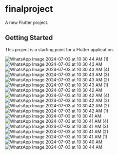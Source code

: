 # finalproject

A new Flutter project.

## Getting Started

This project is a starting point for a Flutter application.


 ![WhatsApp Image 2024-07-03 at 10 30 44 AM (1)](https://github.com/user-attachments/assets/c993ad40-8cc5-47d3-b232-0f3edd9a9676)
![WhatsApp Image 2024-07-03 at 10 30 43 AM](https://github.com/user-attachments/assets/34cd2ff4-6933-4922-a487-c1a44574e29e)
![WhatsApp Image 2024-07-03 at 10 30 43 AM (4)](https://github.com/user-attachments/assets/f9299e32-2daf-468d-ab4d-8ca68f6dad95)
![WhatsApp Image 2024-07-03 at 10 30 43 AM (3)](https://github.com/user-attachments/assets/3b897de8-aabd-4287-affc-32039b79671b)
![WhatsApp Image 2024-07-03 at 10 30 43 AM (2)](https://github.com/user-attachments/assets/12924712-e556-4d55-b1a6-670802422f4a)
![WhatsApp Image 2024-07-03 at 10 30 43 AM (1)](https://github.com/user-attachments/assets/f34dc7ca-cacb-424f-ad25-c5d629563267)
![WhatsApp Image 2024-07-03 at 10 30 42 AM](https://github.com/user-attachments/assets/7a66c4b8-3c4a-4cbc-9528-92a7014674ec)
![WhatsApp Image 2024-07-03 at 10 30 42 AM (4)](https://github.com/user-attachments/assets/9f1bfb94-2604-4549-8fe3-cab227052004)
![WhatsApp Image 2024-07-03 at 10 30 42 AM (3)](https://github.com/user-attachments/assets/09f41a47-007f-4875-ab58-08be98cfa43d)
![WhatsApp Image 2024-07-03 at 10 30 42 AM (2)](https://github.com/user-attachments/assets/33961595-f3b1-4589-94c1-07b3b9889154)
![WhatsApp Image 2024-07-03 at 10 30 42 AM (1)](https://github.com/user-attachments/assets/016e4a10-b7e0-4e27-8376-c98a12093ab8)
![WhatsApp Image 2024-07-03 at 10 30 41 AM](https://github.com/user-attachments/assets/cc28b8c3-121b-486b-a5eb-6f19766be6b0)
![WhatsApp Image 2024-07-03 at 10 30 41 AM (4)](https://github.com/user-attachments/assets/13f2093e-ac40-414f-affb-deda1811c67d)
![WhatsApp Image 2024-07-03 at 10 30 41 AM (3)](https://github.com/user-attachments/assets/c4daa963-8258-4a00-b483-a6cd8fe7c125)
![WhatsApp Image 2024-07-03 at 10 30 41 AM (2)](https://github.com/user-attachments/assets/4665529f-181c-4de2-bbb2-0306b513f49e)
![WhatsApp Image 2024-07-03 at 10 30 41 AM (1)](https://github.com/user-attachments/assets/35dbcf21-7a7b-47f8-a215-c0fc5590b737)
![WhatsApp Image 2024-07-03 at 10 30 40 AM](https://github.com/user-attachments/assets/a417831a-01f5-470f-b1ac-b40d76da7a77)
![WhatsApp Image 2024-07-03 at 10 30 44 AM](https://github.com/user-attachments/assets/8a23b161-6075-4018-9ab7-a98b1d3c3962)
